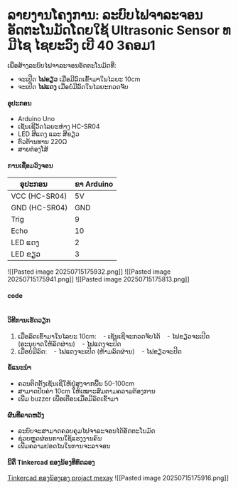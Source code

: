 # **ລາຍງານໂຄງການ: ລະບົບໄຟຈາລະຈອນອັດຕະໂນມັດໂດຍໃຊ້** **Ultrasonic Sensor ທ ມີໄຊ ໄຊຍະວົງ ເບີ** 40 3ຄອມ1

ເພື່ອສ້າງລະບົບໄຟຈາລະຈອນອັດຕະໂນມັດທີ່:
- ຈະເປີດ **ໄຟຂຽວ** ເມື່ອມີລົດເຂົ້າມາໃນໄລຍະ 10cm
- ຈະເປີດ **ໄຟແດງ** ເມື່ອບໍ່ມີລົດໃນໄລຍະກວດຈັບ
#### ອຸປະກອນ
- Arduino Uno
- ເຊັນເຊີວັດໄລຍະຫ່າງ HC-SR04
- LED ສີແດງ ແລະ ສີຂຽວ
- ຕົວຕ້ານທານ 220Ω
- ສາຍຕ່ອງໂສ້
#### ການເຊື່ອມວົງຈອນ
| ອຸປະກອນ       | ຂາ Arduino |
| ------------- | ---------- |
| VCC (HC-SR04) | 5V         |
| GND (HC-SR04) | GND        |
| Trig          | 9          |
| Echo          | 10         |
| LED ແດງ       | 2          |
| LED ຂຽວ       | 3          |
![[Pasted image 20250715175932.png]]
![[Pasted image 20250715175941.png]]
![[Pasted image 20250715175813.png]]
#### code
```c++

```

#### ວິທີການເຮັດວຽກ
1. ເມື່ອລົດເຂົ້າມາໃນໄລຍະ 10cm:
   - ເຊັນເຊີຈະກວດຈັບໄດ້
   - ໄຟຂຽວຈະເປີດ (ອະນຸຍາດໃຫ້ລົດຜ່ານ)
   - ໄຟແດງຈະປິດ
2. ເມື່ອບໍ່ມີລົດ:
   - ໄຟແດງຈະເປີດ (ຫ້າມລົດຜ່ານ)
   - ໄຟຂຽວຈະປິດ
#### ຂໍ້ແນະນຳ
- ຄວນຕິດຕັ້ງເຊັນເຊີໃຫ້ຢູ່ສູງຈາກພື້ນ 50-100cm
- ສາມາດປັບຄ່າ 10cm ໃຫ້ເໝາະສົມຕາມຄວາມຕ້ອງການ
- ເພີ່ມ buzzer ເພື່ອເຕືອນເມື່ອມີລົດເຂົ້າມາ
#### ຜົນທີ່ຄາດຫວັງ
- ລະບົບຈະສາມາດຄວບຄຸມໄຟຈາລະຈອນໄດ້ອັດຕະໂນມັດ
- ຊ່ວຍຫຼຸດຜ່ອນການໃຊ້ແຮງງານຄົນ
- ເພີ່ມຄວາມປອດໄພໃນການຈະລາຈອນ
#### ນີ້ຄື Tinkercad ຂອງນ້ອງທີ່ທົດລອງ
[Tinkercad ຂອງນ້ອງເອງ  projact mexay](https://www.tinkercad.com/things/l6CmQ61fs36-projact-mexay)
![[Pasted image 20250715175916.png]]
